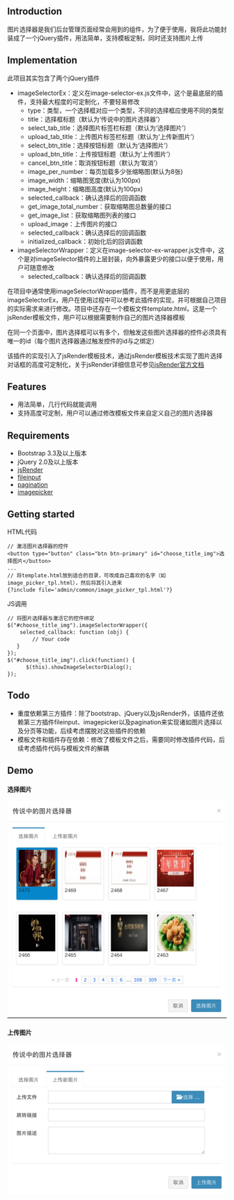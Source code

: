 ## Introduction
图片选择器是我们后台管理页面经常会用到的组件，为了便于使用，我将此功能封装成了一个jQuery插件，用法简单，支持模板定制，同时还支持图片上传

## Implementation
此项目其实包含了两个jQuery插件

- imageSelectorEx：定义在image-selector-ex.js文件中，这个是最底层的插件，支持最大程度的可定制化，不要轻易修改
	- type：类型，一个选择框对应一个类型，不同的选择框应使用不同的类型
	- title：选择框标题（默认为‘传说中的图片选择器’）
	- select_tab_title：选择图片标签栏标题（默认为‘选择图片’）
	- upload_tab_title：上传图片标签栏标题（默认为‘上传新图片’）
	- select_btn_title：选择按钮标题（默认为‘选择图片’）
	- upload_btn_title：上传按钮标题（默认为‘上传图片’）
	- cancel_btn_title：取消按钮标题（默认为‘取消’）
	- image_per_number：每页加载多少张缩略图(默认为8张)
	- image_width：缩略图宽度(默认为100px)
	- image_height：缩略图高度(默认为100px)
	- selected_callback：确认选择后的回调函数
	- get_image_total_number：获取缩略图总数量的接口
	- get_image_list：获取缩略图列表的接口
	- upload_image：上传图片的接口
	- selected_callback：确认选择后的回调函数
	- initialized_callback：初始化后的回调函数
- imageSelectorWrapper：定义在image-selector-ex-wrapper.js文件中，这个是对imageSelector插件的上层封装，向外暴露更少的接口以便于使用，用户可随意修改
	- selected_callback：确认选择后的回调函数

在项目中通常使用imageSelectorWrapper插件，而不是用更底层的imageSelectorEx，用户在使用过程中可以参考此插件的实现，并可根据自己项目的实际需求来进行修改。项目中还存在一个模板文件template.html，这是一个jsRender模板文件，用户可以根据需要制作自己的图片选择器模板

在同一个页面中，图片选择框可以有多个，但触发这些图片选择器的控件必须具有唯一的id（每个图片选择器通过触发控件的id与之绑定）

该插件的实现引入了jsRender模板技术，通过jsRender模板技术实现了图片选择对话框的高度可定制化，关于jsRender详细信息可参见[jsRender官方文档](http://www.jsviews.com/)

## Features
- 用法简单，几行代码就能调用
- 支持高度可定制，用户可以通过修改模板文件来自定义自己的图片选择器

## Requirements
- Bootstrap 3.3及以上版本
- jQuery 2.0及以上版本
- [jsRender](http://www.jsviews.com/#home)
- [fileinput](http://github.com/kartik-v/bootstrap-fileinput)
- [pagination](https://github.com/gbirke/jquery_pagination)
- [imagepicker](https://github.com/rvera/image-picker)

## Getting started
HTML代码

```
// 激活图片选择器的控件
<button type="button" class="btn btn-primary" id="choose_title_img">选择图片</button>
...
// 将template.html放到适合的目录，可改成自己喜欢的名字（如image_picker_tpl.html），然后将其引入进来
{?include file='admin/common/image_picker_tpl.html'?}
```
JS调用

```
// 将图片选择器与激活它的控件绑定
$("#choose_title_img").imageSelectorWrapper({
	selected_callback: function (obj) {
		// Your code
   }
});
$("#choose_title_img").click(function() {
      $(this).showImageSelectorDialog();
});
```

## Todo
- 重度依赖第三方插件：除了bootstrap、jQuery以及jsRender外，该插件还依赖第三方插件fileinput、imagepicker以及pagination来实现诸如图片选择以及分页等功能，后续考虑摆脱对这些插件的依赖
- 模板文件和插件存在依赖：修改了模板文件之后，需要同时修改插件代码，后续考虑插件代码与模板文件的解耦


## Demo
#### 选择图片
![image](https://github.com/hardbrave/image-selector-ex/raw/master/snapshot/image-picker-ex-1.png)

#### 上传图片
![image](https://github.com/hardbrave/image-selector-ex/raw/master/snapshot/image-picker-ex-2.png)
